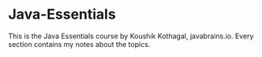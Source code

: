 # Java-Essentials

This is the Java Essentials course by Koushik Kothagal, javabrains.io. Every section contains my notes about the topics.

